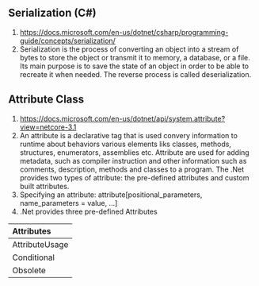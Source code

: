 ## Serialization (C#)
1. https://docs.microsoft.com/en-us/dotnet/csharp/programming-guide/concepts/serialization/
2. Serialization is the process of converting an object into a stream of bytes to store the object or transmit it to memory, a database, or a file. 
Its main purpose is to save the state of an object in order to be able to recreate it when needed. The reverse process is called deserialization.

## Attribute Class
1. https://docs.microsoft.com/en-us/dotnet/api/system.attribute?view=netcore-3.1
2. An attribute is a declarative tag that is used convery information to runtime about behaviors various elements liks classes, methods, structures, enumerators, assemblies etc.
Attribute are used for adding metadata, such as compiler instruction and other information such as comments, description, methods and classes to a program. The .Net provides two types of attribute: the pre-defined attributes and custom built attributes.
3. Specifying an attribute: attribute[positional_parameters, name_parameters = value, ...]
3. .Net provides three pre-defined Attributes

| Attributes |
|:-------------------|
|AttributeUsage      |
|Conditional         |
|Obsolete            |
